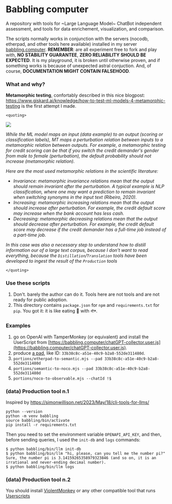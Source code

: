 # Babbling computer

A repository with tools for ~Large Language Model~ ChatBot independent assessment, and tools for data enrichement, visualization, and comparison.

The scripts normally works in conjunction with the servers (nocodb, etherpad, and other tools here available) installed in my server [babbling.computer](https://babbling.computer). **REMEMBER**: are all experiment free to fork and play with, **NO STABILITY GUARANTEE**, **ZERO RELIABILITY SHOULD BE EXPECTED**. It is my playground, it is broken until otherwise proven, and if something works is because of unexpected astral conjuction. And, of course, **DOCUMENTATION MIGHT CONTAIN FALSEHOOD**.

### What and why?

**Metamorphic testing**, confortably described in this nice blogpost: https://www.giskard.ai/knowledge/how-to-test-ml-models-4-metamorphic-testing is the first attempt I made.

`<quoting>`

![](https://uploads-ssl.webflow.com/601d6f7e527cf16fd11a1aae/62d8824c19313d6e4bbc7b6a_Metamorphic%20testing.jpg)

_While the ML model maps an input (data example) to an output (scoring or classification labels), MT maps a perturbation relation between inputs to a metamorphic relation between outputs. For example, a metamorphic testing for credit scoring can be that if you switch the credit demander's gender from male to female (perturbation), the default probability should not increase (metamorphic relation)._

_Here are the most used metamorphic relations in the scientific literature:_

* _Invariance: metamorphic invariance relations mean that the output should remain invariant after the perturbation. A typical example is NLP classification, where one may want a prediction to remain invariant when switching synonyms in the input text (Ribeiro, 2020)._
* _Increasing: metamorphic increasing relations mean that the output should increase after perturbation. For example, the credit default score may increase when the bank account has less cash._
* _Decreasing: metamorphic decreasing relations mean that the output should decrease after perturbation. For example, the credit default score may decrease if the credit demander has a full-time job instead of a part-time job._

_In this case was also a necessary step to understand how to _distill_ information our of a large text corpus, because I don't want to read everything, because the `Distillation`/`Translation` tools have been developed to ingest the result of the `Production` tools_

`</quoting>`


### Use these scripts

1. Don't. barely the author can do it. Tools here are not tools and are not ready for public adoption.
2. This directory contains `package.json` for `npm` and `requirements.txt` for `pip`. You got it: it is like eating 🍫 with 🐟.

### Examples

1. go on OpenAI with TamperMonkey (or equivalent) and install the UserScript from [https://babbling.computer/chatGPT-collector.user.js](https://babbling.computer/chatGPT-collector.user.js).
2. produce [a pad](https://babbling.computer/p/33b38c8c-a51e-40c9-b2a8-552de311480d), like ID: `33b38c8c-a51e-40c9-b2a8-552de311480d`.
3. `portions/etherpad-to-semantic.mjs --pad 33b38c8c-a51e-40c9-b2a8-552de311480d`
4. `portions/semantic-to-noco.mjs --pad 33b38c8c-a51e-40c9-b2a8-552de311480d`
5. `portions/noco-to-observable.mjs --chatId !$`

### (data) Production tool n.1

Inspired by https://simonwillison.net/2023/May/18/cli-tools-for-llms/

```
python --version
python -m venv babbling
source babbling/bin/activate
pip install -r requirements.txt
```

Then you need to set the environment variable `OPENAPI_API_KEY`, and then, before sending queries, I used the `init-db` and `logs` commands:

```
$ python babbling/bin/llm init-db
$ python babbling/bin/llm "hi, please, can you tell me the number pi?"
Sure, the number pi is 3.14159265358979323846 (and so on, it is an irrational and never-ending decimal number).
$ python babbling/bin/llm logs
```

### (data) Production tool n.2

You should install [ViolentMonkey](https://violentmonkey.github.io/) or any other compatible tool that runs [Userscripts](https://en.wikipedia.org/wiki/Userscript)


